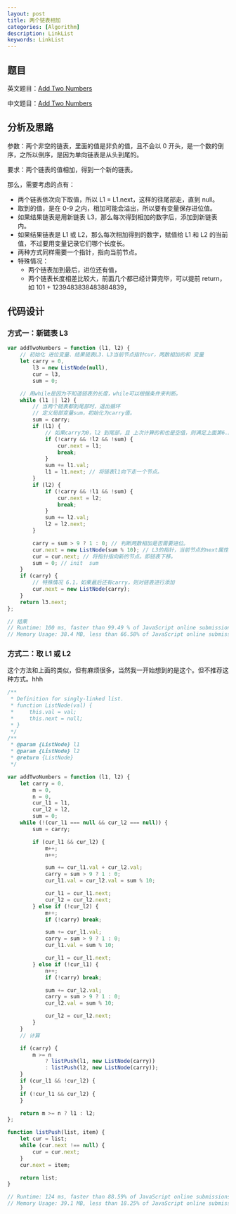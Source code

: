 ```yaml
---
layout: post
title: 两个链表相加
categories: [Algorithm]
description: LinkList
keywords: LinkList
---
```


## 题目

英文题目：[Add Two Numbers](https://leetcode.com/problems/add-two-numbers/)

中文题目：[Add Two Numbers](https://leetcode-cn.com/problems/add-two-numbers/)

## 分析及思路

参数：两个非空的链表，里面的值是非负的值，且不会以 0 开头，是一个数的倒序，之所以倒序，是因为单向链表是从头到尾的。

要求：两个链表的值相加，得到一个新的链表。

那么，需要考虑的点有：

-   两个链表依次向下取值，所以 L1 = L1.next，这样的往尾部走，直到 null。
-   取到的值，是在 0-9 之内，相加可能会溢出，所以要有变量保存进位值。
-   如果结果链表是用新链表 L3，那么每次得到相加的数字后，添加到新链表内。
-   如果结果链表是 L1 或 L2，那么每次相加得到的数字，赋值给 L1 和 L2 的当前值，不过要用变量记录它们哪个长度长。
-   两种方式同样需要一个指针，指向当前节点。
-   特殊情况：
    -   两个链表加到最后，进位还有值，
    -   两个链表长度相差比较大，前面几个都已经计算完毕，可以提前 return，如 101 + 1239483838483884839，

## 代码设计

### 方式一：新链表 L3

```javascript
var addTwoNumbers = function (l1, l2) {
    // 初始化 进位变量、结果链表L3、L3当前节点指针cur，两数相加的和 变量
    let carry = 0,
        l3 = new ListNode(null),
        cur = l3,
        sum = 0;

    // 用while是因为不知道链表的长度，while可以根据条件来判断。
    while (l1 || l2) {
        // 当两个链表都到尾部时，退出循环
        // 定义局部变量sum，初始化为carry值。
        sum = carry;
        if (l1) {
            // 如果carry为0，l2 到尾部，且 上次计算的和也是空值，则满足上面第6.2点，可以提前退出。下同。
            if (!carry && !l2 && !sum) {
                cur.next = l1;
                break;
            }
            sum += l1.val;
            l1 = l1.next; // 将链表l1向下走一个节点。
        }
        if (l2) {
            if (!carry && !l1 && !sum) {
                cur.next = l2;
                break;
            }
            sum += l2.val;
            l2 = l2.next;
        }

        carry = sum > 9 ? 1 : 0; // 判断两数相加是否需要进位。
        cur.next = new ListNode(sum % 10); // L3的指针，当前节点的next属性赋值，
        cur = cur.next; // 将指针指向新的节点。即链表下移。
        sum = 0; // init  sum
    }
    if (carry) {
        // 特殊情况 6.1，如果最后还有carry，则对链表进行添加
        cur.next = new ListNode(carry);
    }
    return l3.next;
};

// 结果
// Runtime: 100 ms, faster than 99.49 % of JavaScript online submissions for Add Two Numbers.
// Memory Usage: 38.4 MB, less than 66.58% of JavaScript online submissions for Add Two Numbers.
```

### 方式二：取 L1 或 L2

这个方法和上面的类似，但有麻烦很多，当然我一开始想到的是这个。但不推荐这种方式。hhh

```javascript
/**
 * Definition for singly-linked list.
 * function ListNode(val) {
 *     this.val = val;
 *     this.next = null;
 * }
 */
/**
 * @param {ListNode} l1
 * @param {ListNode} l2
 * @return {ListNode}
 */

var addTwoNumbers = function (l1, l2) {
    let carry = 0,
        m = 0,
        n = 0,
        cur_l1 = l1,
        cur_l2 = l2,
        sum = 0;
    while (!(cur_l1 === null && cur_l2 === null)) {
        sum = carry;

        if (cur_l1 && cur_l2) {
            m++;
            n++;

            sum += cur_l1.val + cur_l2.val;
            carry = sum > 9 ? 1 : 0;
            cur_l1.val = cur_l2.val = sum % 10;

            cur_l1 = cur_l1.next;
            cur_l2 = cur_l2.next;
        } else if (!cur_l2) {
            m++;
            if (!carry) break;

            sum += cur_l1.val;
            carry = sum > 9 ? 1 : 0;
            cur_l1.val = sum % 10;

            cur_l1 = cur_l1.next;
        } else if (!cur_l1) {
            n++;
            if (!carry) break;

            sum += cur_l2.val;
            carry = sum > 9 ? 1 : 0;
            cur_l2.val = sum % 10;

            cur_l2 = cur_l2.next;
        }
    }
    // 计算

    if (carry) {
        m >= n
            ? listPush(l1, new ListNode(carry))
            : listPush(l2, new ListNode(carry));
    }
    if (cur_l1 && !cur_l2) {
    }
    if (!cur_l1 && cur_l2) {
    }

    return m >= n ? l1 : l2;
};

function listPush(list, item) {
    let cur = list;
    while (cur.next !== null) {
        cur = cur.next;
    }
    cur.next = item;

    return list;
}

// Runtime: 124 ms, faster than 88.59% of JavaScript online submissions for Add Two Numbers.
// Memory Usage: 39.1 MB, less than 18.25% of JavaScript online submissions for Add Two Numbers.
```
